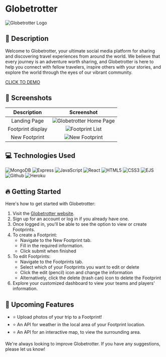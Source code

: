 # Globetrotter

![Globetrotter Logo](https://imgur.com/07OzhB8.jpg)

## :pencil: Description

Welcome to Globetrotter, your ultimate social media platform for sharing and discovering travel experiences from around the world. We believe that every journey is an adventure worth sharing, and Globetrotter is here to help you connect with fellow travelers, inspire others with your stories, and explore the world through the eyes of our vibrant community.

[CLICK TO DEMO]([https://globetrotter-frontend.netlify.app](https://globetrotter-project.netlify.app))

## :camera_flash: Screenshots

| Description  |                              Screenshot                               |
| :----------: | :-------------------------------------------------------------------: |
|  Landing Page   | <img src="https://imgur.com/bF0RoEy.jpg" alt="Globetrotter Home Page"> |
|  Footprint display   |    <img src="https://imgur.com/1EnaGVH.jpg" alt="Footprint List">     |
| New Footprint |     <img src="https://imgur.com/xCxsgct.jpg" alt="New Footprint">      |

## :computer: Technologies Used

![MongoDB](https://img.shields.io/badge/-MongoDB-05122A?style=flat&logo=mongodb) ![Express](https://img.shields.io/badge/-Express-05122A?style=flat&logo=express) ![JavaScript](https://img.shields.io/badge/-JavaScript-05122A?style=flat&logo=javascript) ![React](https://img.shields.io/badge/-React-05122A?style=flat&logo=react) ![HTML5](https://img.shields.io/badge/-HTML5-05122A?style=flat&logo=html5) ![CSS3](https://img.shields.io/badge/-CSS-05122A?style=flat&logo=css3) ![EJS](https://img.shields.io/badge/-EJS-05122A?style=flat&logo=ejs) ![Github](https://img.shields.io/badge/-GitHub-05122A?style=flat&logo=github) ![Heroku](https://img.shields.io/badge/-Heroku-05122A?style=flat&logo=heroku)

## :fire: Getting Started

Here's how to get started with Globetrotter:

1. Visit the [Globetrotter website](https://globetrotter-frontend.netlify.app).
2. Sign up for an account or log in if you already have one.
3. Once logged in, you'll be able to see the option to view or create Footprints.
4. To create a Footprint:
   - Navigate to the New Footprint tab.
   - Fill in the required information.
   - Click submit when finished
5. To edit Footprints:
   - Navigate to the Footprints tab.
   - Select which of your Footprints you want to edit or delete
   - Click the edit (pencil) icon and change the information
   - Alternatively, click the delete (trash can) icon to delete the Footprint
6. Explore your customized dashboard to view your teams and players' information.

## :satellite: Upcoming Features

- :star: Upload photos of your trip to a Footprint!
- :star: An API for weather in the local area of your Footprint location.
- :star: An API for an interactive map, to view the surrounding area.

We're always looking to improve Globetrotter. If you have any suggestions, please let us know!
